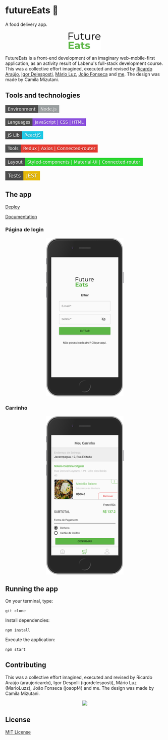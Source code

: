 # futureEats :pizza:
A food delivery app.

<p align="center">
<img src="https://github.com/Meira-JH/futureEats/blob/master/futureEats/src/imgs/logo-future-eats-invert.png"/>
</p>

FutureEats is a front-end development of an imaginary web-mobile-first application, as an activity result of Labenu's full-stack development course. This was a collective effort imagined, executed and revised by [Ricardo Araújo](https://github.com/araujoricardo), [Igor Delesposti](https://github.com/igordelesposti), [Mário Luz](https://github.com/MarioLuzz), [João Fonseca](https://github.com/joaopf4) and [me](https://github.com/Meira-JH). The design was made by Camila Mizutani.

## Tools and technologies
  
![Node.js environment](https://github.com/Meira-JH/futureEats/blob/master/futureEats/src/imgs/EnvironmentNodejs.png)

![Languages JS CSS HTML](https://github.com/Meira-JH/futureEats/blob/master/futureEats/src/imgs/languages.png)

![React Lib](https://github.com/Meira-JH/futureEats/blob/master/futureEats/src/imgs/JSLibReactJS.png)

![Dev tools](https://github.com/Meira-JH/futureEats/blob/master/futureEats/src/imgs/tools.png) 

![Layout tools](https://github.com/Meira-JH/futureEats/blob/master/futureEats/src/imgs/layout.png)

![Tests with JEST](https://github.com/Meira-JH/futureEats/blob/master/futureEats/src/imgs/jest.png)

## The app

[Deploy]()

[Documentation](https://documenter.getpostman.com/view/7549981/SWTEdGtT?version=latest#70663d39-aa77-4995-91c5-673eae312916)

### Página de login
<p align="center">
<img height="500px" src="https://github.com/Meira-JH/futureEats/blob/master/futureEats/src/imgs/printtela.png"/>
</p>


### Carrinho
<p align="center">
<img height="500px" src="https://github.com/Meira-JH/futureEats/blob/master/futureEats/src/imgs/printtela2.png"/>
</p>

## Running the app

On your terminal, type:

```
git clone 
```

Install dependencies:
```
npm install
```

Execute the application:
```
npm start 
```

## Contributing
This was a collective effort imagined, executed and revised by Ricardo Araújo (araujoricardo), Igor Despolli (igordelesposti), Mário Luz (MarioLuzz), João Fonseca (joaopf4) and me. The design was made by Camila Mizutani.

<p align="center">
<img src="https://uploads-ssl.webflow.com/5e790d30d198385b09366d8f/5eb17dfd4a07be86d2b8951e_Labenu_principal_slogan.png"/>
</p>

## License
[MIT License](https://choosealicense.com/licenses/mit/)
